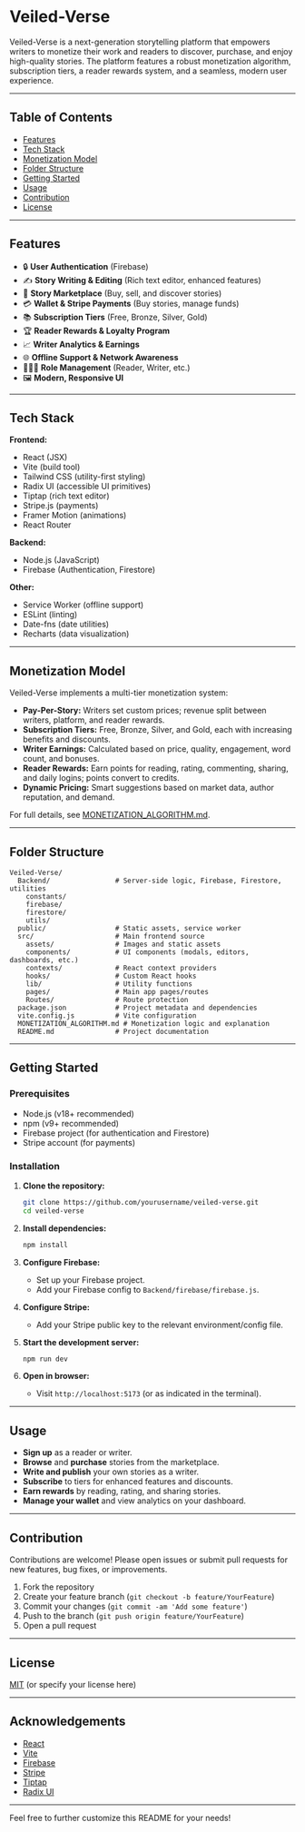 # Veiled-Verse

Veiled-Verse is a next-generation storytelling platform that empowers writers to monetize their work and readers to discover, purchase, and enjoy high-quality stories. The platform features a robust monetization algorithm, subscription tiers, a reader rewards system, and a seamless, modern user experience.

---

## Table of Contents

- [Features](#features)
- [Tech Stack](#tech-stack)
- [Monetization Model](#monetization-model)
- [Folder Structure](#folder-structure)
- [Getting Started](#getting-started)
- [Usage](#usage)
- [Contribution](#contribution)
- [License](#license)

---

## Features

- 🔒 **User Authentication** (Firebase)
- ✍️ **Story Writing & Editing** (Rich text editor, enhanced features)
- 🛒 **Story Marketplace** (Buy, sell, and discover stories)
- 💳 **Wallet & Stripe Payments** (Buy stories, manage funds)
- 📚 **Subscription Tiers** (Free, Bronze, Silver, Gold)
- 🏆 **Reader Rewards & Loyalty Program**
- 📈 **Writer Analytics & Earnings**
- 🌐 **Offline Support & Network Awareness**
- 🧑‍🤝‍🧑 **Role Management** (Reader, Writer, etc.)
- 🖼️ **Modern, Responsive UI**

---

## Tech Stack

**Frontend:**
- React (JSX)
- Vite (build tool)
- Tailwind CSS (utility-first styling)
- Radix UI (accessible UI primitives)
- Tiptap (rich text editor)
- Stripe.js (payments)
- Framer Motion (animations)
- React Router

**Backend:**
- Node.js (JavaScript)
- Firebase (Authentication, Firestore)

**Other:**
- Service Worker (offline support)
- ESLint (linting)
- Date-fns (date utilities)
- Recharts (data visualization)

---

## Monetization Model

Veiled-Verse implements a multi-tier monetization system:

- **Pay-Per-Story:** Writers set custom prices; revenue split between writers, platform, and reader rewards.
- **Subscription Tiers:** Free, Bronze, Silver, and Gold, each with increasing benefits and discounts.
- **Writer Earnings:** Calculated based on price, quality, engagement, word count, and bonuses.
- **Reader Rewards:** Earn points for reading, rating, commenting, sharing, and daily logins; points convert to credits.
- **Dynamic Pricing:** Smart suggestions based on market data, author reputation, and demand.

For full details, see [MONETIZATION_ALGORITHM.md](./MONETIZATION_ALGORITHM.md).

---

## Folder Structure

```
Veiled-Verse/
  Backend/                # Server-side logic, Firebase, Firestore, utilities
    constants/
    firebase/
    firestore/
    utils/
  public/                 # Static assets, service worker
  src/                    # Main frontend source
    assets/               # Images and static assets
    components/           # UI components (modals, editors, dashboards, etc.)
    contexts/             # React context providers
    hooks/                # Custom React hooks
    lib/                  # Utility functions
    pages/                # Main app pages/routes
    Routes/               # Route protection
  package.json            # Project metadata and dependencies
  vite.config.js          # Vite configuration
  MONETIZATION_ALGORITHM.md # Monetization logic and explanation
  README.md               # Project documentation
```

---

## Getting Started

### Prerequisites

- Node.js (v18+ recommended)
- npm (v9+ recommended)
- Firebase project (for authentication and Firestore)
- Stripe account (for payments)

### Installation

1. **Clone the repository:**
   ```bash
   git clone https://github.com/yourusername/veiled-verse.git
   cd veiled-verse
   ```

2. **Install dependencies:**
   ```bash
   npm install
   ```

3. **Configure Firebase:**
   - Set up your Firebase project.
   - Add your Firebase config to `Backend/firebase/firebase.js`.

4. **Configure Stripe:**
   - Add your Stripe public key to the relevant environment/config file.

5. **Start the development server:**
   ```bash
   npm run dev
   ```

6. **Open in browser:**
   - Visit `http://localhost:5173` (or as indicated in the terminal).

---

## Usage

- **Sign up** as a reader or writer.
- **Browse** and **purchase** stories from the marketplace.
- **Write and publish** your own stories as a writer.
- **Subscribe** to tiers for enhanced features and discounts.
- **Earn rewards** by reading, rating, and sharing stories.
- **Manage your wallet** and view analytics on your dashboard.

---

## Contribution

Contributions are welcome! Please open issues or submit pull requests for new features, bug fixes, or improvements.

1. Fork the repository
2. Create your feature branch (`git checkout -b feature/YourFeature`)
3. Commit your changes (`git commit -am 'Add some feature'`)
4. Push to the branch (`git push origin feature/YourFeature`)
5. Open a pull request

---

## License

[MIT](LICENSE) (or specify your license here)

---

## Acknowledgements

- [React](https://react.dev/)
- [Vite](https://vitejs.dev/)
- [Firebase](https://firebase.google.com/)
- [Stripe](https://stripe.com/)
- [Tiptap](https://tiptap.dev/)
- [Radix UI](https://www.radix-ui.com/)

---

Feel free to further customize this README for your needs!

